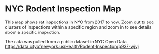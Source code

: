 # NYC Rodent Inspection Map

This map shows rat inspections in NYC from 2017 to now. Zoom out to see clusters of inspections within a specific region and zoom in to see details about a specific inspection.

The data was pulled from a public dataset in NYC Open Data: https://data.cityofnewyork.us/Health/Rodent-Inspection/p937-wjvj